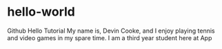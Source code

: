 # hello-world
Github Hello Tutorial
My name is, Devin Cooke, and I enjoy playing tennis and video games in my spare time. I am a third year student here at App
